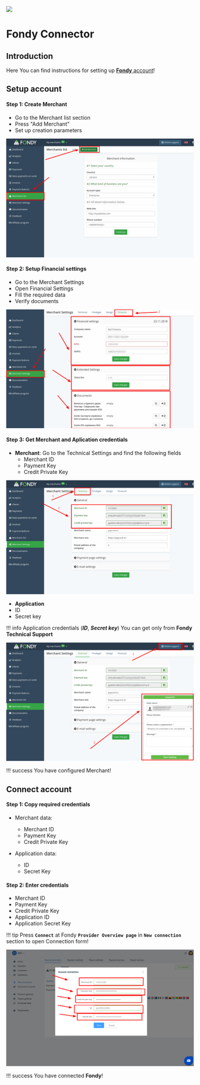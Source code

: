 <img src="https://static.openfintech.io/payment_providers/fondy/logo.svg?w=400" width="400px" >

# Fondy Connector

## Introduction

Here You can find  instructions for setting up [**Fondy** account](https://portal.fondy.eu/)!

## Setup account


#### Step 1: Create Merchant

-  Go to the Merchant list section
-  Press "Add Merchant"
-  Set up creation parameters

![Step 1](images/fondy-step1.png)

#### Step 2: Setup Financial settings

-  Go to the Merchant Settings
-  Open Financial Settings
-  Fill the required data
-  Verify documents

![Step 2](images/fondy-step2.png)

#### Step 3: Get Merchant and Aplication credentials

- **Merchant**: Go to the Technical Settings and find the following fields
    -  Merchant ID
    -  Payment Key
    -  Credit Private Key

![Step 3](images/fondy-step3.png)

- **Application**
-  ID
-  Secret key

!!! info 
    Application credentials (**_ID_**, **_Secret key_**) You can get only from **Fondy Technical Support**

![Step 3](images/fondy-step4.png)

!!! success
    You have configured Merchant!
    
## Connect account

#### Step 1: Copy required credentials
- Merchant data:

    -  Merchant ID
    -  Payment Key
    -  Credit Private Key

- Application data:
    
    -  ID
    -  Secret Key

#### Step 2: Enter credentials
   
-  Merchant ID
-  Payment Key
-  Credit Private Key
-  Application ID
-  Application Secret Key

!!! tip
    Press **`Connect`** at Fondy **`Provider Overview page`** in **`New connection`** section to open Connection form!



![Connect](images/fondy_connect.png)

!!! success
    You have connected **Fondy**!